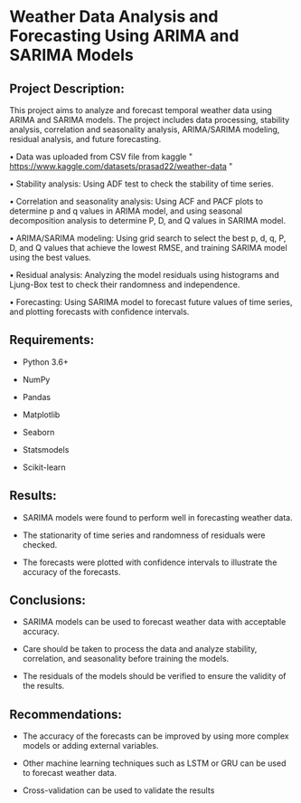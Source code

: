 # Weather Data Analysis and Forecasting Using ARIMA and SARIMA Models

## Project Description:
This project aims to analyze and forecast temporal weather data using ARIMA and SARIMA models. The project includes data processing, stability analysis, correlation and seasonality analysis, ARIMA/SARIMA modeling, residual analysis, and future forecasting.

• Data was uploaded from CSV file from kaggle " https://www.kaggle.com/datasets/prasad22/weather-data "

• Stability analysis: Using ADF test to check the stability of time series.

• Correlation and seasonality analysis: Using ACF and PACF plots to determine p and q values ​​in ARIMA model, and using seasonal decomposition analysis to determine P, D, and Q values ​​in SARIMA model.

• ARIMA/SARIMA modeling: Using grid search to select the best p, d, q, P, D, and Q values ​​that achieve the lowest RMSE, and training SARIMA model using the best values.

• Residual analysis: Analyzing the model residuals using histograms and Ljung-Box test to check their randomness and independence.

• Forecasting: Using SARIMA model to forecast future values ​​of time series, and plotting forecasts with confidence intervals.

## Requirements:
* Python 3.6+

* NumPy

* Pandas

* Matplotlib

* Seaborn

* Statsmodels

* Scikit-learn

## Results:

* SARIMA models were found to perform well in forecasting weather data.

* The stationarity of time series and randomness of residuals were checked.

* The forecasts were plotted with confidence intervals to illustrate the accuracy of the forecasts.

## Conclusions:

* SARIMA models can be used to forecast weather data with acceptable accuracy.

* Care should be taken to process the data and analyze stability, correlation, and seasonality before training the models.

* The residuals of the models should be verified to ensure the validity of the results.

## Recommendations:

* The accuracy of the forecasts can be improved by using more complex models or adding external variables.

* Other machine learning techniques such as LSTM or GRU can be used to forecast weather data.

* Cross-validation can be used to validate the results
